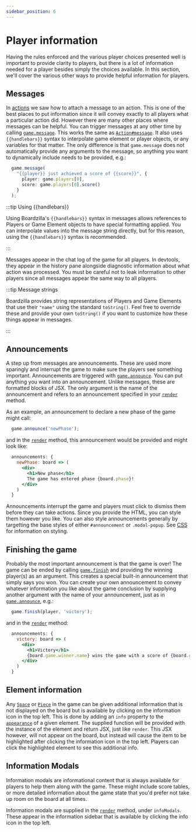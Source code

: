```yaml
---
sidebar_position: 6
---
```


# Player information

Having the rules enforced and the various player choices presented well is
important to provide clarity to players, but there is a lot of information
needed for a player besides simply the choices available. In this section, we'll
cover the various other ways to provide helpful information for players.

## Messages

In [actions](../game/actions#messaging) we saw how to attach a message to an
action. This is one of the best places to put information since it will convey
exactly to all players what a particular action did. However there are many
other places where messages can be helpful. You can trigger messages at any
other time by calling [`game.message`](../api/classes/Game#message). This works
the same as [`Action#message`](../api/classes/Action#message). It also uses
`{{handlebars}}` syntax to interpolate game element or player objects, or any
variables for that matter. The only difference is that `game.message` does not
automatically provide any arguments to the message, so anything you want to
dynamically include needs to be provided, e.g.:

```ts
  game.message(
    "{{player}} just achieved a score of {{score}}", {
      player: game.players[0],
      score: game.players[0].score()
    }
  );
```

:::tip Using {{handlebars}}

Using Boardzilla's `{{handlebars}}` syntax in messages allows references to
Players or Game Element objects to have special formatting applied. You can
interpolate values into the message string directly, but for this reason, using
the `{{handlebars}}` syntax is recommended.

:::

Messages appear in the chat log of the game for all players. In devtools, they
appear in the history pane alongside diagnostic information about what action
was processed. You must be careful not to leak information to other players
since all messages appear the same way to all players.

:::tip Message strings

Boardzilla provides string representations of Players and Game Elements that use
their `"name"` using the standard `toString()`. Feel free to override these and
provide your own `toString()` if you want to customize how these things appear
in messages.

:::

## Announcements

A step up from messages are announcements. These are used more sparingly and
interrupt the game to make sure the players see something
important. Announcements are triggered with
[`game.announce`](../api/classes/Game#announce). You can put anything you want
into an announcement. Unlike messages, these are formatted blocks of JSX. The
only argument is the name of the announcement and refers to an announcement
specified in your [`render`](../api/modules#render) method.

As an example, an announcement to declare a new phase of the game might call:

```ts
  game.announce('newPhase');
```

and in the [`render`](../api/modules#render) method, this announcement would be
provided and might look like:

```jsx
  announcements: {
    newPhase: board => (
      <div>
        <h1>New phase</h1>
        The game has entered phase {board.phase}!
      </div>
    )
  }
```

Announcements interrupt the game and players must click to dismiss them before
they can take actions. Since you provide the HTML, you can style them however
you like. You can also style announcements generally by targetting the base
styles of either `#announcement` or `.modal-popup`. See [CSS](../ui/css) for
information on styling.

## Finishing the game

Probably the most important announcement is that the game is over! The game can
be ended by calling [`game.finish`](../api/classes/Game#finish) and providing
the winning player(s) as an argument. This creates a special built-in
announcement that simply says you won. You can create your own announcement to
convey whatever information you like about the game conclusion by supplying
another argument with the name of your announcement, just as in
[`game.announce`](../api/classes/Game#announce), e.g.:

```ts
  game.finish(player, 'victory');
```

and in the [`render`](../api/modules#render) method:

```jsx
  announcements: {
    victory: board => (
      <div>
        <h1>Victory</h1>
        {board.game.winner.name} wins the game with a score of {board.game.winner.score()}!
      </div>
    )
  }
```

## Element information

Any [`Space`](../api/classes/Space) or [`Piece`](../api/classes/Piece) in the
game can be given additional information that is not displayed on the board but
is available by clicking on the information icon in the top left. This is done by
adding an `info` property to the [`appearance`](appearance) of a given
element. The supplied function will be provided with the instance of the element
and return JSX, just like `render`. This JSX however, will not appear on the
board, but instead will cause the item to be highlighted after clicking the
information icon in the top left. Players can click the highlighted element to
see this additional info.

## Information Modals

Information modals are informational content that is always available for
players to help them along with the game. These might include score tables, or
more detailed information about the game state that you'd prefer not take up
room on the board at all times.

Information modals are supplied in the [`render`](../api/modules#render) method,
under `infoModals`. These appear in the information sidebar that is available by
clicking the info icon in the top left.

